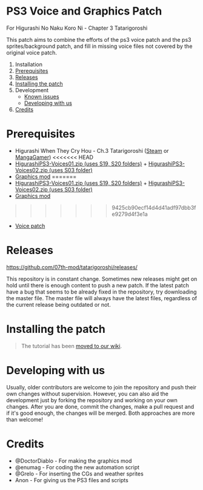 # PS3 Voice and Graphics Patch

For Higurashi No Naku Koro Ni - Chapter 3 Tatarigoroshi

This patch aims to combine the efforts of the ps3 voice patch and the ps3 sprites/background patch, and fill in missing voice files not covered by the original voice patch.

1. Installation
  1. [Prerequisites](https://github.com/07th-mod/tatarigoroshi#prerequisites)
  2. [Releases](https://github.com/07th-mod/tatarigoroshi#releases)
  3. [Installing the patch](https://github.com/07th-mod/tatarigoroshi#installing-the-patch)
2. Development
    * [Known issues](https://github.com/07th-mod/tatarigoroshi#known-issues)
    * [Developing with us](https://github.com/07th-mod/tatarigoroshi#developing-with-us)
3. [Credits](https://github.com/07th-mod/tatarigoroshi#credits)


# Prerequisites

* Higurashi When They Cry Hou - Ch.3 Tatarigoroshi ([Steam](http://store.steampowered.com/app/472870/) or [MangaGamer](http://www.mangagamer.com/detail.php?goods_type=1&product_code=176))
<<<<<<< HEAD
* [HigurashiPS3-Voices01.zip (uses S19, S20 folders)](https://github.com/07th-mod/resources/releases/download/Nipah/HigurashiPS3-Voices01.zip) + [HigurashiPS3-Voices02.zip (uses S03 folder)](https://github.com/07th-mod/resources/releases/download/Nipah/HigurashiPS3-Voices02.zip)
* [Graphics mod](https://drive.google.com/open?id=0B1aVgt2KPT71ZGpuOTJlQTJCbmc)
=======
* [HigurashiPS3-Voices01.zip (uses S19, S20 folders)](https://github.com/07th-mod/resources/releases/download/Nipah/HigurashiPS3-Voices01.zip) + [HigurashiPS3-Voices02.zip (uses S03 folder)](https://github.com/07th-mod/resources/releases/download/Nipah/HigurashiPS3-Voices02.zip)
* [Graphics mod](https://drive.google.com/open?id=0B1aVgt2KPT71ZGpuOTJlQTJCbmc)
>>>>>>> 9425cb90ecf14d4d41adf97dbb3fe9279d4f3e1a
* [Voice patch](https://github.com/07th-mod/tatarigoroshi/releases)

# Releases

https://github.com/07th-mod/tatarigoroshi/releases/

This repository is in constant change. Sometimes new releases might get on hold until there is enough content to push a new patch. If the latest patch have a bug that seems to be already fixed in the repository, try downloading the master file. The master file will always have the latest files, regardless of the current release being outdated or not.

# Installing the patch

> The tutorial has been [moved to our wiki](https://github.com/07th-mod/guide/wiki/Getting-started).

# Developing with us

Usually, older contributors are welcome to join the repository and push their own changes without supervision. However, you can also aid the development just by forking the repository and working on your own changes. After you are done, commit the changes, make a pull request and if it's good enough, the changes will be merged. Both approaches are more than welcome!

# Credits

- @DoctorDiablo - For making the graphics mod
- @enumag - For coding the new automation script
- @Grelo - For inserting the CGs and weather sprites
- Anon - For giving us the PS3 files and scripts

